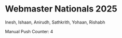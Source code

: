 # Webmaster Nationals 2025

Inesh, Ishaan, Anirudh, Sathkrith, Yohaan, Rishabh

Manual Push Counter: 4
